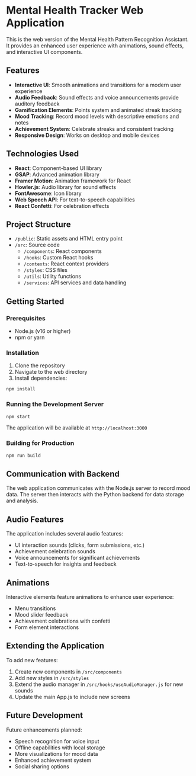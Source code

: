 # Mental Health Tracker Web Application

This is the web version of the Mental Health Pattern Recognition Assistant. It provides an enhanced user experience with animations, sound effects, and interactive UI components.

## Features

- **Interactive UI**: Smooth animations and transitions for a modern user experience
- **Audio Feedback**: Sound effects and voice announcements provide auditory feedback
- **Gamification Elements**: Points system and animated streak tracking
- **Mood Tracking**: Record mood levels with descriptive emotions and notes
- **Achievement System**: Celebrate streaks and consistent tracking
- **Responsive Design**: Works on desktop and mobile devices

## Technologies Used

- **React**: Component-based UI library
- **GSAP**: Advanced animation library
- **Framer Motion**: Animation framework for React
- **Howler.js**: Audio library for sound effects
- **FontAwesome**: Icon library
- **Web Speech API**: For text-to-speech capabilities
- **React Confetti**: For celebration effects

## Project Structure

- `/public`: Static assets and HTML entry point
- `/src`: Source code
  - `/components`: React components
  - `/hooks`: Custom React hooks
  - `/contexts`: React context providers
  - `/styles`: CSS files
  - `/utils`: Utility functions
  - `/services`: API services and data handling

## Getting Started

### Prerequisites

- Node.js (v16 or higher)
- npm or yarn

### Installation

1. Clone the repository
2. Navigate to the web directory
3. Install dependencies:

```bash
npm install
```

### Running the Development Server

```bash
npm start
```

The application will be available at `http://localhost:3000`

### Building for Production

```bash
npm run build
```

## Communication with Backend

The web application communicates with the Node.js server to record mood data. The server then interacts with the Python backend for data storage and analysis.

## Audio Features

The application includes several audio features:
- UI interaction sounds (clicks, form submissions, etc.)
- Achievement celebration sounds
- Voice announcements for significant achievements
- Text-to-speech for insights and feedback

## Animations

Interactive elements feature animations to enhance user experience:
- Menu transitions
- Mood slider feedback
- Achievement celebrations with confetti
- Form element interactions

## Extending the Application

To add new features:
1. Create new components in `/src/components`
2. Add new styles in `/src/styles`
3. Extend the audio manager in `/src/hooks/useAudioManager.js` for new sounds
4. Update the main App.js to include new screens

## Future Development

Future enhancements planned:
- Speech recognition for voice input
- Offline capabilities with local storage
- More visualizations for mood data
- Enhanced achievement system
- Social sharing options

